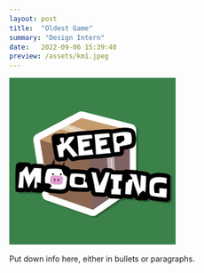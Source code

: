 ```yaml
---
layout: post
title:  "Oldest Game"
summary: "Design Intern"
date:   2022-09-06 15:39:40
preview: /assets/km1.jpeg
---
```


![Picture 1](/assets/km1.jpeg)

Put down info here, either in bullets or paragraphs.
